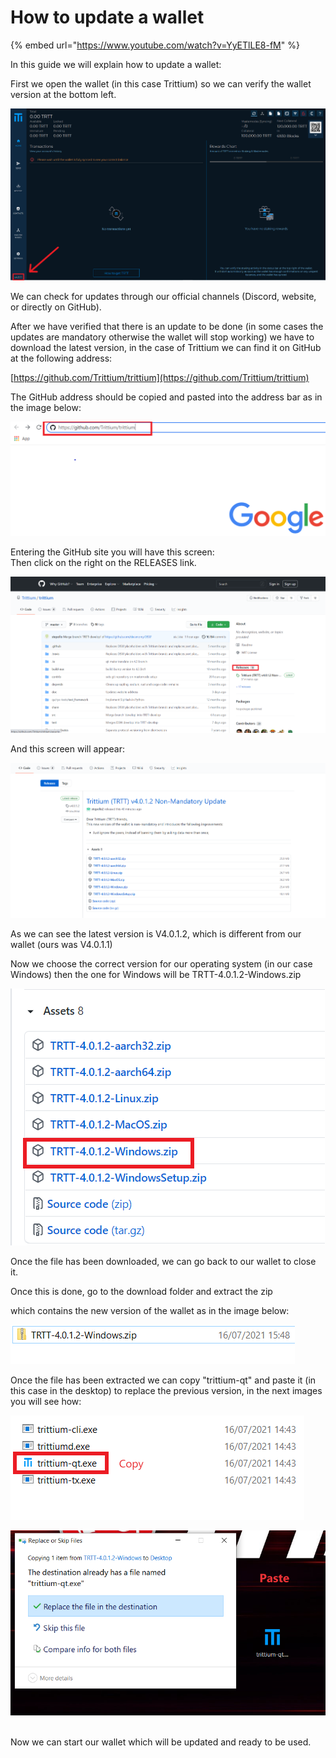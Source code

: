 # How to update a wallet

{% embed url="https://www.youtube.com/watch?v=YyETlLE8-fM" %}



In this guide we will explain how to update a wallet:

First we open the wallet (in this case Trittium) so we can verify the wallet version at the bottom left.

![](../../.gitbook/assets/0.png)

We can check for updates through our official channels (Discord, website, or directly on GitHub).

After we have verified that there is an update to be done (in some cases the updates are mandatory otherwise the wallet will stop working) we have to download the latest version, in the case of Trittium we can find it on GitHub at the following address:

[https://github.com/Trittium/trittium](https://github.com/Trittium/trittium)

The GitHub address should be copied and pasted into the address bar as in the image below:

![](<../../.gitbook/assets/1 (3).png>)

Entering the GitHub site you will have this screen:\
Then click on the right on the RELEASES link.

![](<../../.gitbook/assets/2 (2).png>)

And this screen will appear:

![](<../../.gitbook/assets/3 (9).png>)

As we can see the latest version is V4.0.1.2, which is different from our wallet (ours was V4.0.1.1)

Now we choose the correct version for our operating system (in our case Windows) then the one for Windows will be TRTT-4.0.1.2-Windows.zip

![](<../../.gitbook/assets/4 (1).png>)

Once the file has been downloaded, we can go back to our wallet to close it.

Once this is done, go to the download folder and extract the zip

which contains the new version of the wallet as in the image below:

![](<../../.gitbook/assets/5 (8).png>)

Once the file has been extracted we can copy "trittium-qt" and paste it (in this case in the desktop) to replace the previous version, in the next images you will see how:

![](<../../.gitbook/assets/6 (7).png>)

![](<../../.gitbook/assets/7 (6).png>)

\
Now we can start our wallet which will be updated and ready to be used.
